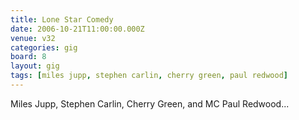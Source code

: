 ```yaml
---
title: Lone Star Comedy
date: 2006-10-21T11:00:00.000Z
venue: v32
categories: gig
board: 8
layout: gig
tags: [miles jupp, stephen carlin, cherry green, paul redwood]
---
```

Miles Jupp, Stephen Carlin, Cherry Green, and MC Paul Redwood...